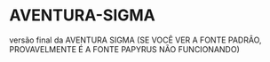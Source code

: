 # AVENTURA-SIGMA
versão final da AVENTURA SIGMA
(SE VOCÊ VER A FONTE PADRÂO, PROVAVELMENTE É A FONTE PAPYRUS NÃO FUNCIONANDO)
